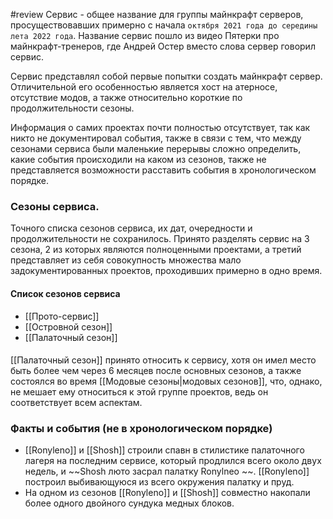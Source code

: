 #review
Сервис - общее название для группы майнкрафт серверов, просуществовавших примерно с начала  `октября 2021 года до середины лета 2022 года`. Название сервис пошло из видео Пятерки про майнкрафт-тренеров, где Андрей Остер вместо слова сервер говорил сервис.

Сервис представлял собой первые попытки создать майнкрафт сервер. Отличительной его особенностью является хост на атерносе, отсутствие модов, а также относительно короткие по продолжительности сезоны.

Информация о самих проектах почти полностью отсутствует, так как никто не документировал события, также в связи с тем, что между сезонами сервиса были маленькие перерывы сложно определить, какие события происходили на каком из сезонов, также не представляется возможности расставить события в хронологическом порядке.

### Сезоны сервиса.
Точного списка сезонов сервиса, их дат, очередности и продолжительности не сохранилось. Принято разделять сервис на 3 сезона, 2 из которых являются полноценными проектами, а третий представляет из себя совокупность множества мало задокументированных проектов, проходивших примерно в одно время.
#### Список сезонов сервиса
- [[Прото-сервис]]
- [[Островной сезон]]
- [[Палаточный сезон]]

#### 
[[Палаточный сезон]] принято относить к сервису, хотя он имел место быть более чем через 6 месяцев после основных сезонов, а также состоялся во время [[Модовые сезоны|модовых сезонов]], что, однако, не мешает ему относиться к этой группе проектов, ведь он соответствует всем аспектам.



### Факты и события (не в хронологическом порядке)

* [[Ronyleno]] и [[Shosh]] строили спавн в стилистике палаточного лагеря на последним сервисе, который продлился всего около двух недель, и ~~Shosh люто засрал палатку Ronylneo ~~. [[Ronyleno]] построил выбивающуюся из всего окружения палатку и пруд. 
* На одном из сезонов [[Ronyleno]] и [[Shosh]] совместно накопали более одного двойного сундука медных блоков.
